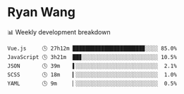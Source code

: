 # Ryan Wang

 <!-- waka-box start -->
📊 Weekly development breakdown
```text
Vue.js     🕓 27h12m ██████████████████████▉░░░░ 85.0%
JavaScript 🕓 3h21m  ██▊░░░░░░░░░░░░░░░░░░░░░░░░ 10.5%
JSON       🕓 39m    ▌░░░░░░░░░░░░░░░░░░░░░░░░░░  2.1%
SCSS       🕓 18m    ▎░░░░░░░░░░░░░░░░░░░░░░░░░░  1.0%
YAML       🕓 9m     ▏░░░░░░░░░░░░░░░░░░░░░░░░░░  0.5%
```
<!-- Powered by https://github.com/YouEclipse/waka-box-go . -->
<!-- waka-box end -->